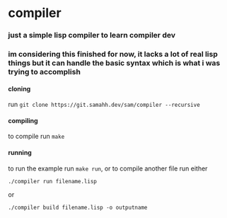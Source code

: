 # compiler
### just a simple lisp compiler to learn compiler dev
### im considering this finished for now, it lacks a lot of real lisp things but it can handle the basic syntax which is what i was trying to accomplish

#### cloning
run ```git clone https://git.samahh.dev/sam/compiler --recursive```

#### compiling
to compile run `make`

#### running
to run the example run `make run`, or to compile another file run either 
```
./compiler run filename.lisp
```
or 
```
./compiler build filename.lisp -o outputname
```